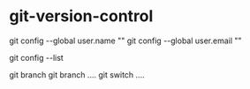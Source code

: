 # git-version-control

git config --global user.name ""
git config --global user.email ""

git config --list


<!-- The git config --global user.name "" and git config --global user.email "" commands in Git are used to set your global username and email address, respectively. These values are important because Git uses them to record the author of commits. Here's why you need to configure these settings:

Identification: Every commit in Git has information about who made the changes. The user.name and user.email settings allow Git to properly attribute the work to you.
Global Configuration: Using the --global flag ensures that these settings apply to all repositories on your system. You can also set them on a per-repository basis without the --global flag if needed.
Consistency: Setting these configurations helps maintain consistent author information across all your repositories, making it easier to track contributions and manage code changes. -->


git branch 
git branch ....
git switch ....